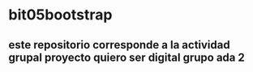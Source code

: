 # bit05bootstrap
## este repositorio corresponde a la actividad grupal proyecto quiero ser digital grupo ada 2
